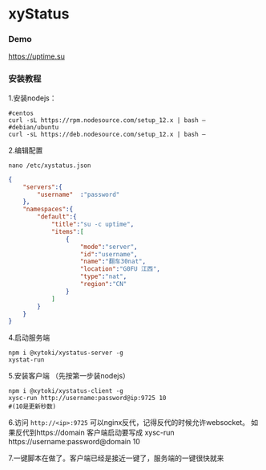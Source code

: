 # xyStatus
### Demo

https://uptime.su

### 安装教程

1.安装nodejs：
```shell
#centos
curl -sL https://rpm.nodesource.com/setup_12.x | bash –
#debian/ubuntu
curl -sL https://deb.nodesource.com/setup_12.x | bash –
```
2.编辑配置

`nano /etc/xystatus.json`
```json
{
    "servers":{
        "username"  :"password"
    },
    "namespaces":{
        "default":{
            "title":"su -c uptime",
            "items":[
                {
                    "mode":"server",
                    "id":"username",
                    "name":"翻车30nat",
                    "location":"G0FU 江西",
                    "type":"nat",
                    "region":"CN"
                }
            ]
        }
    }
}
```

4.启动服务端
```shell
npm i @xytoki/xystatus-server -g
xystat-run
```


5.安装客户端
（先按第一步装nodejs）
```shell
npm i @xytoki/xystatus-client -g
xysc-run http://username:password@ip:9725 10
#(10是更新秒数)
```
6.访问
`http://<ip>:9725`
可以nginx反代，记得反代的时候允许websocket。
如果反代到https://domain
客户端启动要写成 xysc-run https://username:password@domain 10

7.一键脚本在做了。客户端已经是接近一键了，服务端的一键很快就来
